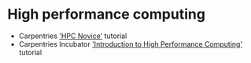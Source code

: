 # High performance computing

- Carpentries ['HPC Novice'](https://swcarpentry.github.io/hpc-novice/) tutorial
- Carpentries Incubator ['Introduction to High Performance Computing'](https://carpentries-incubator.github.io/hpc-intro/) tutorial
